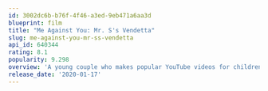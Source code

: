 ```yaml
---
id: 3002dc6b-b76f-4f46-a3ed-9eb471a6aa3d
blueprint: film
title: "Me Against You: Mr. S's Vendetta"
slug: me-against-you-mr-ss-vendetta
api_id: 640344
rating: 8.1
popularity: 9.298
overview: 'A young couple who makes popular YouTube videos for children sets out to win an award, but an evil mastermind stands in the way of their success.'
release_date: '2020-01-17'
---
```

